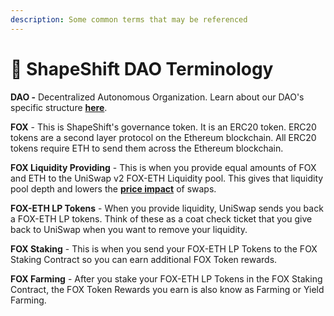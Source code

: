 ```yaml
---
description: Some common terms that may be referenced
---
```


# 💊 ShapeShift DAO Terminology

**DAO -** Decentralized Autonomous Organization. Learn about our DAO's specific structure [**here**](https://forum.shapeshift.com/t/shapeshift-organizational-structure/50).

**FOX** - This is ShapeShift's governance token. It is an ERC20 token. ERC20 tokens are a second layer protocol on the Ethereum blockchain. All ERC20 tokens require ETH to send them across the Ethereum blockchain.

**FOX Liquidity Providing** - This is when you provide equal amounts of FOX and ETH to the UniSwap v2 FOX-ETH Liquidity pool. This gives that liquidity pool depth and lowers the [**price impact**](../crypto/what-is-price-impact.md) of swaps.

**FOX-ETH LP Tokens** - When you provide liquidity, UniSwap sends you back a FOX-ETH LP tokens. Think of these as a coat check ticket that you give back to UniSwap when you want to remove your liquidity.

**FOX Staking** - This is when you send your FOX-ETH LP Tokens to the FOX Staking Contract so you can earn additional FOX Token rewards.

**FOX Farming** - After you stake your FOX-ETH LP Tokens in the FOX Staking Contract, the FOX Token Rewards you earn is also know as Farming or Yield Farming.
